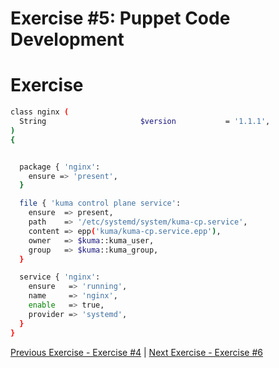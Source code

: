 # Exercise #5: Puppet Code Development


# Exercise 

```bash
class nginx (
  String                     $version           = '1.1.1',
)
{


  package { 'nginx':
    ensure => 'present',
  }

  file { 'kuma control plane service':
    ensure  => present,
    path    => '/etc/systemd/system/kuma-cp.service',
    content => epp('kuma/kuma-cp.service.epp'),
    owner   => $kuma::kuma_user,
    group   => $kuma::kuma_group,
  }

  service { 'nginx':
    ensure   => 'running',
    name     => 'nginx',
    enable   => true,
    provider => 'systemd',
  }
}
```

[Previous Exercise - Exercise #4](./04-installing-puppet-agents.md)  |  [Next Exercise - Exercise #6](./06-using-puppet-forge-modules.md)
